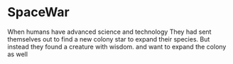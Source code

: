 # SpaceWar
When humans have advanced science and technology They had sent themselves out to find a new colony star to expand their species. But instead they found a creature with wisdom. and want to expand the colony as well
